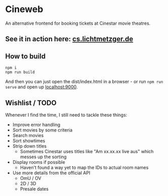 # Cineweb

An alternative frontend for booking tickets at Cinestar movie theatres.

## See it in action here: <a href="https://cs.lichtmetzger.de">cs.lichtmetzger.de</a>

## How to build
```
npm i
npm run build
```

And then you can just open the dist/index.html in a browser - or run `npm run serve` and open up <a href="http://localhost:9000">localhost:9000</a>.

## Wishlist / TODO

Whenever I find the time, I still need to tackle these things:

- Improve error handling
- Sort movies by some criteria
- Search movies
- Sort showtimes
- Strip down titles
  - Sometimes Cinestar uses titles like "Am xx.xx.xx live aus" which messes up the sorting
- Display rooms if possible
  - Haven't found a way yet to map the IDs to actual room names
- Use more details from the official API
  - OmU / OV
  - 2D / 3D
  - Presale dates